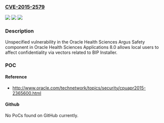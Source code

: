 ### [CVE-2015-2579](https://cve.mitre.org/cgi-bin/cvename.cgi?name=CVE-2015-2579)
![](https://img.shields.io/static/v1?label=Product&message=n%2Fa&color=blue)
![](https://img.shields.io/static/v1?label=Version&message=n%2Fa&color=blue)
![](https://img.shields.io/static/v1?label=Vulnerability&message=n%2Fa&color=brighgreen)

### Description

Unspecified vulnerability in the Oracle Health Sciences Argus Safety component in Oracle Health Sciences Applications 8.0 allows local users to affect confidentiality via vectors related to BIP Installer.

### POC

#### Reference
- http://www.oracle.com/technetwork/topics/security/cpuapr2015-2365600.html

#### Github
No PoCs found on GitHub currently.

